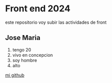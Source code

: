 # Front end 2024
 este repositorio voy subir las actividades de front
 ## Jose Maria 
 1. tengo 20 
 2. vivo en concepcion
 3. soy hombre
 4. alto 

 [mi github](https://github.com/josemaria03)


 